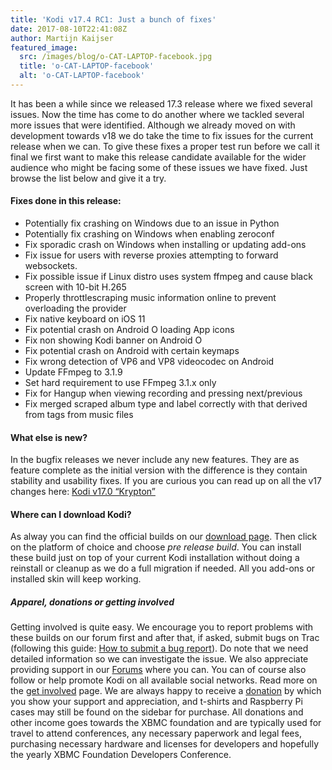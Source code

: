 ```yaml
---
title: 'Kodi v17.4 RC1: Just a bunch of fixes'
date: 2017-08-10T22:41:08Z
author: Martijn Kaijser
featured_image:
  src: /images/blog/o-CAT-LAPTOP-facebook.jpg
  title: 'o-CAT-LAPTOP-facebook'
  alt: 'o-CAT-LAPTOP-facebook'
---
```

It has been a while since we released 17.3 release where we fixed several issues. Now the time has come to do another where we tackled several more issues that were identified. Although we already moved on with development towards v18 we do take the time to fix issues for the current release when we can. To give these fixes a proper test run before we call it final we first want to make this release candidate available for the wider audience who might be facing some of these issues we have fixed. Just browse the list below and give it a try.

 #### Fixes done in this release:

 
 * Potentially fix crashing on Windows due to an issue in Python
 * Potentially fix crashing on Windows when enabling zeroconf
 * Fix sporadic crash on Windows when installing or updating add-ons 
 * Fix issue for users with reverse proxies attempting to forward websockets.
 * Fix possible issue if Linux distro uses system ffmpeg and cause black screen with 10-bit H.265
 * Properly throttlescraping music information online to prevent overloading the provider
 * Fix native keyboard on iOS 11
 * Fix potential crash on Android O loading App icons
 * Fix non showing Kodi banner on Android O
 * Fix potential crash on Android with certain keymaps
 * Fix wrong detection of VP6 and VP8 videocodec on Android
 * Update FFmpeg to 3.1.9
 * Set hard requirement to use FFmpeg 3.1.x only
 * Fix for Hangup when viewing recording and pressing next/previous
 * Fix merged scraped album type and label correctly with that derived from tags from music files
 
 #### What else is new?

 In the bugfix releases we never include any new features. They are as feature complete as the initial version with the difference is they contain stability and usability fixes. If you are curious you can read up on all the v17 changes here: [Kodi v17.0 “Krypton”](https://kodi.tv/kodi17)

 #### Where can I download Kodi?

 As alway you can find the official builds on our [download page](https://kodi.tv/download). Then click on the platform of choice and choose *pre release build*. You can install these build just on top of your current Kodi installation without doing a reinstall or cleanup as we do a full migration if needed. All you add-ons or installed skin will keep working.

 ##### Apparel, donations or getting involved

 Getting involved is quite easy. We encourage you to report problems with these builds on our forum first and after that, if asked, submit bugs on Trac (following this guide: [How to submit a bug report](https://kodi.wiki/view/HOW-TO:Submit_a_bug_report)). Do note that we need detailed information so we can investigate the issue. We also appreciate providing support in our [Forums](https://forum.kodi.tv/ "Kodi Forums") where you can. You can of course also follow or help promote Kodi on all available social networks. Read more on the [get involved](https://kodi.tv/get-involved) page. We are always happy to receive a [donation](https://kodi.tv/contribute/donate "Donate") by which you show your support and appreciation, and t-shirts and Raspberry Pi cases may still be found on the sidebar for purchase. All donations and other income goes towards the XBMC foundation and are typically used for travel to attend conferences, any necessary paperwork and legal fees, purchasing necessary hardware and licenses for developers and hopefully the yearly XBMC Foundation Developers Conference.

 